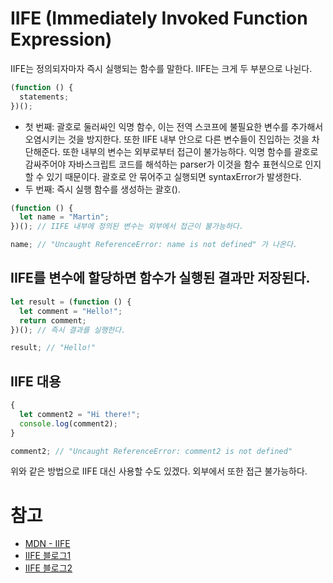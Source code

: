 # IIFE (Immediately Invoked Function Expression)

IIFE는 정의되자마자 즉시 실행되는 함수를 말한다. IIFE는 크게 두 부분으로 나뉜다.

```js
(function () {
  statements;
})();
```

- 첫 번째: 괄호로 둘러싸인 익명 함수, 이는 전역 스코프에 불필요한 변수를 추가해서 오염시키는 것을 방지한다. 또한 IIFE 내부 안으로 다른 변수들이 진입하는 것을 차단해준다. 또한 내부의 변수는 외부로부터 접근이 불가능하다. 익명 함수를 괄호로 감싸주어야 자바스크립트 코드를 해석하는 parser가 이것을 함수 표현식으로 인지할 수 있기 때문이다. 괄호로 안 묶어주고 실행되면 syntaxError가 발생한다.
- 두 번째: 즉시 실행 함수를 생성하는 괄호().

```js
(function () {
  let name = "Martin";
})(); // IIFE 내부에 정의된 변수는 외부에서 접근이 불가능하다.

name; // "Uncaught ReferenceError: name is not defined" 가 나온다.
```

## IIFE를 변수에 할당하면 함수가 실행된 결과만 저장된다.

```js
let result = (function () {
  let comment = "Hello!";
  return comment;
})(); // 즉시 결과를 실행한다.

result; // "Hello!"
```

## IIFE 대용

```js
{
  let comment2 = "Hi there!";
  console.log(comment2);
}

comment2; // "Uncaught ReferenceError: comment2 is not defined"
```

위와 같은 방법으로 IIFE 대신 사용할 수도 있겠다. 외부에서 또한 접근 불가능하다.

# 참고

- [MDN - IIFE](https://developer.mozilla.org/ko/docs/Glossary/IIFE)
- [IIFE 블로그1](http://chanlee.github.io/2014/01/11/understand-javascript-iife/)
- [IIFE 블로그2](https://velog.io/@doondoony/javascript-iife)
